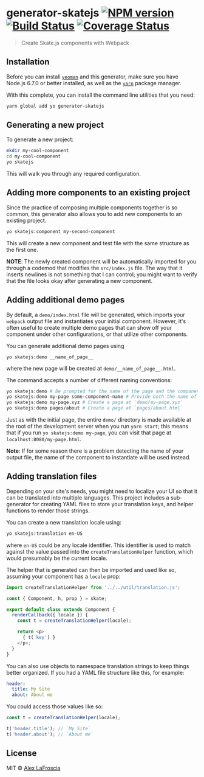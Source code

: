 # generator-skatejs [![NPM version][npm-image]][npm-url] [![Build Status][travis-image]][travis-url] [![Coverage Status][coveralls-image]][coveralls-url]

> Create Skate.js components with Webpack

## Installation

Before you can install [`yeoman`][yeoman] and this generator, make sure you have Node.js 6.7.0 or better installed, as well as the [`yarn`][yarn] package manager.

With this complete, you can install the command line utilities that you need:

```bash
yarn global add yo generator-skatejs
```

## Generating a new project

To generate a new project:

```bash
mkdir my-cool-component
cd my-cool-component
yo skatejs
```

This will walk you through any required configuration.

## Adding more components to an existing project

Since the practice of composing multiple components together is so common, this generator also allows you to add new components to an existing project.

```bash
yo skatejs:component my-second-component
```

This will create a new component and test file with the same structure as the first one.

**NOTE**: The newly created component will be automatically imported for you through a codemod that modifies the `src/index.js` file.  The way that it inserts newlines is not something that I can control; you might want to verify that the file looks okay after generating a new component.

## Adding additional demo pages

By default, a `demo/index.html` file will be generated, which imports your `webpack` output file and instantiates your initial component.  However, it's often useful to create multiple demo pages that can show off your component under other configurations, or that utilize other components.

You can generate additional demo pages using

```
yo skatejs:demo __name_of_page__
```

where the new page will be created at `demo/__name_of_page__.html`.

The command accepts a number of different naming conventions:

```bash
yo skatejs:demo # Be prompted for the name of the page and the component to instantiate
yo skatejs:demo my-page some-component-name # Provide both the name of the page and the component to instantiate
yo skatejs:demo my-page.xyz # Create a page at `demo/my-page.xyz`
yo skatejs:demo pages/about # Create a page at `pages/about.html`
```

Just as with the initial page, the entire `demo/` directory is made available at the root of the development server when you run `yarn start`; this means that if you run `yo skatejs:demo my-page`, you can visit that page at `localhost:8080/my-page.html`.

**Note**: If for some reason there is a problem detecting the name of your output file, the name of the component to instantiate will be used instead.

## Adding translation files

Depending on your site's needs, you might need to localize your UI so that it can be translated into multiple languages. This project includes a sub-generator for creating YAML files to store your translation keys, and helper functions to render those strings.

You can create a new translation locale using:

```bash
yo skatejs:translation en-US
```

where `en-US` could be any locale identifier. This identifier is used to match against the value passed into the `createTranslationHelper` function, which would presumably be the current locale.

The helper that is generated can then be imported and used like so, assuming your component has a `locale` prop:

```javascript
import createTranslationHelper from '../../util/translation.js';

const { Component, h, prop } = skate;

export default class extends Component {
  renderCallback({ locale }) {
    const t = createTranslationHelper(locale);

    return <p>
      { t('key') }
    </p>;
  }
}
```

You can also use objects to namespace translation strings to keep things better organized.  If you had a YAML file structure like this, for example:

```yaml
header:
  title: My Site
  about: About me
```

You could access those values like so:

```javascript
const t = createTranslationHelper(locale);

t('header.title'); // `My Site`
t('header.about'); // `About me`
```

## License

MIT © [Alex LaFroscia](alexlafroscia.com)


[npm-image]: https://badge.fury.io/js/generator-skatejs.svg
[npm-url]: https://npmjs.org/package/generator-skatejs
[travis-image]: https://travis-ci.org/alexlafroscia/generator-skatejs.svg?branch=master
[travis-url]: https://travis-ci.org/alexlafroscia/generator-skatejs
[coveralls-image]: https://coveralls.io/repos/github/alexlafroscia/generator-skatejs/badge.svg?branch=master
[coveralls-url]: https://coveralls.io/github/alexlafroscia/generator-skatejs?branch=master
[yeoman]: http://yeoman.io/
[yarn]: https://yarnpkg.com
